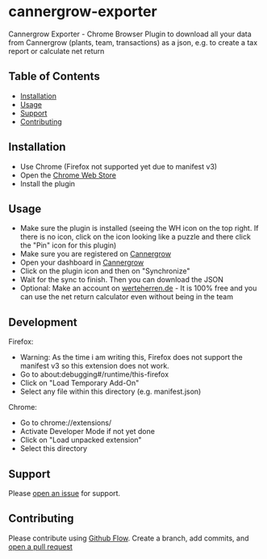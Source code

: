 # cannergrow-exporter

Cannergrow Exporter - Chrome Browser Plugin to download all your data from Cannergrow (plants, team, transactions) as a json, e.g. to create a tax report or calculate net return

## Table of Contents

- [Installation](#installation)
- [Usage](#usage)
- [Support](#support)
- [Contributing](#contributing)

## Installation

- Use Chrome (Firefox not supported yet due to manifest v3)
- Open the [Chrome Web Store](https://chrome.google.com/webstore/category/extensions)
- Install the plugin

## Usage

- Make sure the plugin is installed (seeing the WH icon on the top right. If there is no icon, click on the icon looking like a puzzle and there click the "Pin" icon for this plugin)
- Make sure you are registered on [Cannergrow](https://cannergrow.com/r/XJ7QY3)
- Open your dashboard in [Cannergrow](https://cannergrow.com/r/XJ7QY3)
- Click on the plugin icon and then on "Synchronize"
- Wait for the sync to finish. Then you can download the JSON
- Optional: Make an account on [werteherren.de](https://werteherren.de) - It is 100% free and you can use the net return calculator even without being in the team

## Development

Firefox: 

- Warning: As the time i am writing this, Firefox does not support the manifest v3 so this extension does not work. 
- Go to about:debugging#/runtime/this-firefox
- Click on "Load Temporary Add-On"
- Select any file within this directory (e.g. manifest.json)

Chrome:

- Go to chrome://extensions/
- Activate Developer Mode if not yet done
- Click on "Load unpacked extension"
- Select this directory

## Support

Please [open an issue](https://github.com/alexanderthurn/cannergrow-exporter/issues/new) for support.

## Contributing

Please contribute using [Github Flow](https://guides.github.com/introduction/flow/). Create a branch, add commits, and [open a pull request](https://github.com/alexanderthurn/cannergrow-exporter/compare/)